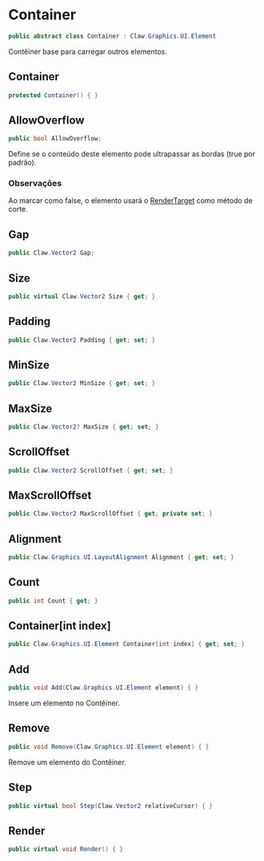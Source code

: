 # Container
```csharp
public abstract class Container : Claw.Graphics.UI.Element
```
Contêiner base para carregar outros elementos.<br />
## Container
```csharp
protected Container() { }
```
## AllowOverflow
```csharp
public bool AllowOverflow;
```
Define se o conteúdo deste elemento pode ultrapassar as bordas (true por padrão).<br />
### Observações
Ao marcar como false, o elemento usará o [RenderTarget](/api/Claw/Graphics/RenderTarget.md#RenderTarget) como método de corte.<br />
## Gap
```csharp
public Claw.Vector2 Gap;
```
## Size
```csharp
public virtual Claw.Vector2 Size { get; } 
```
## Padding
```csharp
public Claw.Vector2 Padding { get; set; } 
```
## MinSize
```csharp
public Claw.Vector2 MinSize { get; set; } 
```
## MaxSize
```csharp
public Claw.Vector2? MaxSize { get; set; } 
```
## ScrollOffset
```csharp
public Claw.Vector2 ScrollOffset { get; set; } 
```
## MaxScrollOffset
```csharp
public Claw.Vector2 MaxScrollOffset { get; private set; } 
```
## Alignment
```csharp
public Claw.Graphics.UI.LayoutAlignment Alignment { get; set; } 
```
## Count
```csharp
public int Count { get; } 
```
## Container[int index]
```csharp
public Claw.Graphics.UI.Element Container[int index] { get; set; } 
```
## Add
```csharp
public void Add(Claw.Graphics.UI.Element element) { }
```
Insere um elemento no Contêiner.<br />
## Remove
```csharp
public void Remove(Claw.Graphics.UI.Element element) { }
```
Remove um elemento do Contêiner.<br />
## Step
```csharp
public virtual bool Step(Claw.Vector2 relativeCursor) { }
```
## Render
```csharp
public virtual void Render() { }
```

